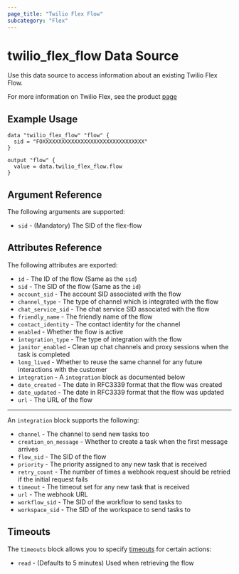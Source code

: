```yaml
---
page_title: "Twilio Flex Flow"
subcategory: "Flex"
---
```


# twilio_flex_flow Data Source

Use this data source to access information about an existing Twilio Flex Flow.

For more information on Twilio Flex, see the product [page](https://www.twilio.com/flex)

## Example Usage

```hcl
data "twilio_flex_flow" "flow" {
  sid = "FOXXXXXXXXXXXXXXXXXXXXXXXXXXXXXXXX"
}

output "flow" {
  value = data.twilio_flex_flow.flow
}
```

## Argument Reference

The following arguments are supported:

- `sid` - (Mandatory) The SID of the flex-flow

## Attributes Reference

The following attributes are exported:

- `id` - The ID of the flow (Same as the `sid`)
- `sid` - The SID of the flow (Same as the `id`)
- `account_sid` - The account SID associated with the flow
- `channel_type` - The type of channel which is integrated with the flow
- `chat_service_sid` - The chat service SID associated with the flow
- `friendly_name` - The friendly name of the flow
- `contact_identity` - The contact identity for the channel
- `enabled` - Whether the flow is active
- `integration_type` - The type of integration with the flow
- `janitor_enabled` - Clean up chat channels and proxy sessions when the task is completed
- `long_lived` - Whether to reuse the same channel for any future interactions with the customer
- `integration` - A `integration` block as documented below
- `date_created` - The date in RFC3339 format that the flow was created
- `date_updated` - The date in RFC3339 format that the flow was updated
- `url` - The URL of the flow

---

An `integration` block supports the following:

- `channel` - The channel to send new tasks too
- `creation_on_message` - Whether to create a task when the first message arrives
- `flow_sid` - The SID of the flow
- `priority` - The priority assigned to any new task that is received
- `retry_count` - The number of times a webhook request should be retried if the initial request fails
- `timeout` - The timeout set for any new task that is received
- `url` - The webhook URL
- `workflow_sid` - The SID of the workflow to send tasks to
- `workspace_sid` - The SID of the workspace to send tasks to

## Timeouts

The `timeouts` block allows you to specify [timeouts](https://www.terraform.io/docs/configuration/resources.html#timeouts) for certain actions:

- `read` - (Defaults to 5 minutes) Used when retrieving the flow
